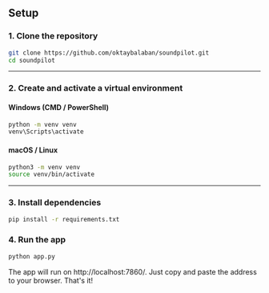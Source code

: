 ## Setup

### 1. Clone the repository

```bash
git clone https://github.com/oktaybalaban/soundpilot.git
cd soundpilot
```

---

### 2. Create and activate a virtual environment

#### Windows (CMD / PowerShell)

```bash
python -m venv venv
venv\Scripts\activate
```

#### macOS / Linux

```bash
python3 -m venv venv
source venv/bin/activate
```

---

### 3. Install dependencies

```bash
pip install -r requirements.txt
```

### 4. Run the app

```bash
python app.py
```

The app will run on http://localhost:7860/. Just copy and paste the address to your browser. That's it!

